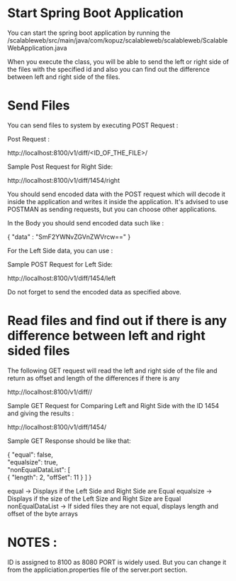# Start Spring Boot Application

You can start the spring boot application by running the /scalableweb/src/main/java/com/kopuz/scalableweb/scalableweb/ScalableWebApplication.java

When you execute the class, you will be able to send the left or right side of the files with the specified id and also you can find 
out the difference between left and right side of the files.

# Send Files 

You can send files to system by executing POST Request : 

Post Request :

http://localhost:8100/v1/diff/<ID_OF_THE_FILE>/<SIDE>

Sample Post Request for Right Side:

http://localhost:8100/v1/diff/1454/right

You should send encoded data with the POST request which will decode it inside the application and writes it inside the application.
It's advised to use POSTMAN as sending requests, but you can choose other applications.

In the Body you should send encoded data such like : 

{
    "data" : "SmF2YWNvZGVnZWVrcw=="
}

For the Left Side data, you can use :

Sample POST Request for Left Side: 

http://localhost:8100/v1/diff/1454/left

Do not forget to send the encoded data as specified above.

# Read files and find out if there is any difference between left and right sided files 

The following GET request will read the left and right side of the file and return as offset and length of the differences if there is any

http://localhost:8100/v1/diff/<ID>/

Sample GET Request for Comparing Left and Right Side with the ID 1454 and giving the results : 

http://localhost:8100/v1/diff/1454/

Sample GET Response should be like that:

{
    "equal": false,    
    "equalsize": true,  
    "nonEqualDataList": [     
        {
            "length": 2,
            "offSet": 11
        }
    ] 
   }

equal -> Displays if the Left Side and Right Side are Equal
equalsize -> Displays if the size of the Left Size and Right Size are Equal
nonEqualDataList -> If sided files  they are not equal, displays length and offset of the byte arrays 

# NOTES : 

ID is assigned to 8100 as 8080 PORT is widely used. But you can change it from the appliciation.properties file of the server.port section.

